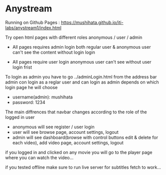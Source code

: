 # Anystream

Running on Github Pages : https://mushihata.github.io/iti-labs/anystream1/index.html

Try open html pages with different roles anonymous / user / admin 
- All pages requires admin login both regular user & anonymous user can't see the content without login login

- All pages require user login anonymous user can't see without user login frist

To login as admin you have to go ../adminLogin.html from the address bar admin con login as a reglar user and can login as admin depends on which login page he will choose 
- username(admin): mushihata 
- password: 1234

The main diffrences that navbar changes according to the role of the logged in user 
- anonymous will see register / user login
- user will see browse page, account settings, logout 
- admin will see dashboard(browse with control buttons edit & delete for each video), add video page, account settings, logout 

if you logged in and clicked on any movie you will go to the player page where you can watch the video...

if you tested offline make sure to run live server for subtitles fetch to work...
